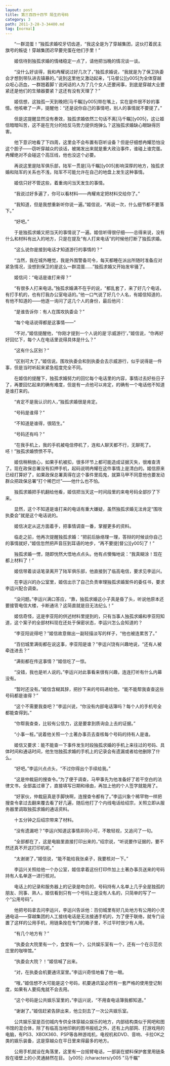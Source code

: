 ```yaml
---
layout: post
title: 第三百四十四节 陌生的号码
category: 3
path: 2011-3-28-3-34400.md
tag: [normal]
---
```


　　“一群混蛋！”独孤求婚咬牙切齿道，“我这全是为了穿越集团，这伙打着民主旗号的叛徒！穿越集团迟早要完蛋在他们手里！”

　　姬信待到独孤求婚的情绪稳定一点了，请他把当晚的情况谈一谈。

　　“没什么好谈得，我和冉耀说过好几次了，”独孤求婚说，“我就是为了保卫执委会才想到带队进去镇暴的。”说到这里他又激动起来，“[马督公][y005]为全体穿越众呕心沥血，一群翘着脚丫说闲话的人为了几个女人还要闹事，到底是穿越大业要紧还是他们的生殖器要紧？这还有没有天理了？”

　　姬信想，这独孤一天到晚把[马千瞩][y005]带在嘴上，实在是件很不妙的事情。他咳嗽了一声，提醒他：“还是说你自己的事情吧，别人的事情就不要提了。”

　　但是这提醒显然没有奏效，独孤求婚依然三句话不离[马千瞩][y005]，这让姬信暗暗叫苦，这不是在充分的给反马势力提供炮弹么？这独孤求婚缺心眼缺得厉害。

　　他下意识地看了下四周，这里会不会布置有窃听设备？但是仔细想冉耀恐怕没这个胆子——窃听穿越众的谈话，被揭发出来就是重大政治事件，谁碰上谁完蛋。冉耀绝对不会碰这个高压线，他也没这个必要。

　　再说这里是陆军俱乐部，陆军一贯是[马千瞩][y005]影响深厚的地方，独孤求婚和陆军的关系也不浅，陆军不可能允许在自己的地盘上发生这种事情。

　　姬信只好不管这些，着重询问当天发生的事情。

　　“我说过好多遍了，你可以看材料——冉耀肯定把材料交给你了。”

　　“我知道，但是我想重新听你说一遍。”姬信说，“再说一次，什么细节都不要落下。”

　　“好吧。”

　　于是独孤求婚又把当天的事情说了一遍。姬信听得很仔细——总得来说，没有什么和材料有出入的地方，只是在提及“有人打来电话”的时候他打断了独孤求婚。

　　“这么说你是接到电话才知道游行的事情的？”

　　“当然，我在城外睡觉，我是外围警备司令，每天都睡在派出所随时准备应对紧急情况，没想到保卫的是这么一群混蛋……”独孤求婚又开始发牢骚了。

　　姬信问：“电话是谁打来得？”

　　“有很多人打来电话。”独孤求婚满不在乎的说，“都乱套了，来了好几个电话，有打手机的，也有打我办公室电话的。”他一口气说了好几个人名，有姬信知道的，有他不知道的——他逐一询问了这几个人的身份，最后他问：

　　“是谁告诉你：有人在围攻执委会？”

　　“每个电话说得都是这事情——”

　　“不对，”姬信提醒他，“你刚才提到一个人说的是‘示威游行’，”姬信说，“你再好好回忆下，每个人在电话里说得具体是什么？”

　　“这有什么区别？”

　　“区别可大了。”姬信说。围攻执委会和到执委会去示威游行，似乎说得是一件事，但是当时听起来紧急程度完全不同。

　　在姬信的提醒下，独孤求婚努力的回忆每个电话里的内容，事情过去好些日子了，再要回忆起来的确有难度，但是有一点他可以肯定，的确有一个电话他不知道是谁打来的。

　　“肯定不是我认识的人，”独孤求婚很是肯定。

　　“号码是谁得？”

　　“不知道是谁得，很陌生。”

　　“号码还有吗？”

　　“在我手机上，我的手机被电信停机了，连和人聊天都不行，无聊死了。呸！”独孤求婚愤愤不平。

　　姬信稍稍放心，如果手机被扣，很多环节上都可能造成证据灭失，很难查清了。现在政保总署没有扣押手机，起码说明冉耀在这件事情上是清白的。姬信原来已经打算好了，如果政保总署真得在这个事件里捣鬼，就算马甲不同意他也要发动群众把政保总署“打个稀巴烂”——他什么也不怕。

　　独孤求婚把手机翻给他看，姬信把当天这一时间段里的来电号码全部抄了下来。

　　显然，这个不知道是谁打来的电话有重大嫌疑，虽然独孤求婚无法肯定“围攻执委会”就是这个电话说的。

　　姬信决定从这方面着手，把事情调查一番，掌握更多的资料。

　　临走之前，他再次提醒独孤求婚：“把前后脉络理一理，答辩的时候谈你自己的事情就好，”姬信忽然把声音压到耳语的地步，“再不要提[督公][y005]了！”

　　独孤求婚一愣，随即恍然大悟地点点头。他有点懊悔地说：“我真糊涂！现在都上材料了！”

　　姬信带着谈话笔录离开了陆军俱乐部，他直接到了临高电信，要求见李运兴。

　　在李运兴的办公室里，姬信出示了自己负责审理独孤求婚案件的委任书，要求李运兴配合调查。

　　“没问题。”李运兴满口答应，“靠，独孤求婚这小子真是昏了头，听说他原本还要接管电信大楼，卡断通讯？这简直就是目无法纪么！”

　　姬信奇怪，这是李亚阳的供述材料里提到的，只有当事人独孤求婚和李亚阳知道，这个案子的全部材料现在还处于保密状态，李运兴怎么会知道的？

　　“李亚阳说得吧？”姬信故意做出一副轻描淡写的样子，“他也被连累苦了。”

　　“百仞城里满街都在说这事，李亚阳是谁？”李运兴饶有兴趣地说，“还有人被牵连进去？”

　　“满街都在传这事情？”姬信吃了一惊。

　　“没错，我也是听人说的。”李运兴对此事看来很有兴趣，连连打听有什么内幕没有。

　　“暂时还没有。”姬信含糊其辞，把抄下来的号码递给他，“能不能帮我查查这些号码都是谁得？”

　　“这个不需要我查吧？”李运兴说，“你没有内部电话簿吗？每个人的手机号全都能查得到。”

　　“你帮我查查，比较有公信力，这是要拿到质询会上去的证据。”

　　“小事一桩。”说着他关照一个土著办事员去查核每个号码的持有人是谁。

　　姬信又要求：能不能查一下事件发生时段独孤求婚的手机上来往过的号码、具体时间和通话时间，他生怕独孤求婚的手机上的记录会有遗漏或者给他删除了什么。

　　“好吧。”李运兴点点头，“不过你得出个手续给我。”

　　“这是仲裁庭的搜查令。”为了便于调查，马甲事先为他准备好了若干空白的法律文书，全部盖过章了，直接填写日期和缘由，再加上他的个人签字就能用了。

　　“好家伙，仲裁庭真是手脚快啊，连搜查令都有了。”李运兴象个稀罕物一样把搜查令拿过去翻来覆去看了好几遍，随后他打了个内线电话给绍宗，关照立即从服务器里调取独孤求婚的通话资料。

　　十五分钟之后绍宗带来了材料。

　　“没有遗漏吧？”李运兴知道这事情非同小可，不敢轻视，又追问了一句。

　　“全部都在了，这是电脑里直接打印出来的，”绍宗说，“听说要作证据的，要不然还真不开这打印机呢。”

　　“太谢谢了，”姬信说，“能不能给我张桌子，我要核对一下。”

　　李运兴关照给他一个办公室，姬信拿着这份打印件加上土著办事员送来的号码持有人名单逐一进行核对。

　　电话上的记录和服务器上的记录是吻合的，号码持有人名单上几乎全是独孤的朋友、同事、熟人，姬信看到只有一个号码上是没有人名的，只简单的写了一个“公用号码”。

　　他把号码拿去问李运兴，李运兴告诉他：百仞城里有好几处地方有公用的小灵通电话——穿越集团的人工接线电话是无法接通手机的，为了便于联络，就专门设置了这样的公用手机，用链条拴在专门的箱子里，不过平时很少有人用。

　　“有几个地方有？”

　　“执委会大院里有一个，食堂有一个，公共娱乐室有一个，还有一个在示范农庄里的咖啡馆。”

　　“执委会大院？！”姬信喊了出来。

　　“对，在执委会机要通讯室里。”李运兴奇怪地看了他一眼。

　　“哦，”姬信想不大可能是这个号码，机要通讯室必然有一套严格的使用登记制度，如果有人要捣鬼就不会去用。

　　“这个号码是公共娱乐室里的，”李运兴说，“不用查电话簿我都知道。”

　　“谢谢了。”姬信赶紧告辞出来，他立刻去了一次公共娱乐室。

　　公共娱乐室是百仞城内专供全体穿越众娱乐的地方，内部结构类似于网吧和图书馆的混合体，除了有临高当地印刷的图书报纸之外，还有上内部网、打游戏用的电脑，有PS3、XBOX360、PSP等各种游戏机，电视机和DVD、音响、卡拉OK之类的娱乐装备，这是穿越众在平日里来得最多的地方。

　　公用手机就设在角落里，这里有一台摇臂电话，一部装在塑料保护套里用链条拴在墙壁上的小灵通赫然在目。
[y005]: /characters/y005 "马千瞩"
